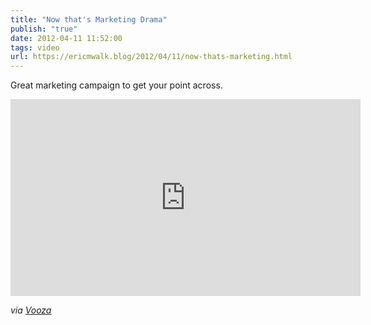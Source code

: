 ```yaml
---
title: "Now that's Marketing Drama"
publish: "true"
date: 2012-04-11 11:52:00
tags: video
url: https://ericmwalk.blog/2012/04/11/now-thats-marketing.html
---
```


Great marketing campaign to get your point across.

<iframe width="560" height="315" src="https://www.youtube.com/embed/hYiwH6Bl9Jk" title="YouTube video player" frameborder="0" allow="accelerometer; autoplay; clipboard-write; encrypted-media; gyroscope; picture-in-picture" allowfullscreen></iframe>

*via [Vooza](https://vooza.com/videos/marketing-vs-engineering/)*